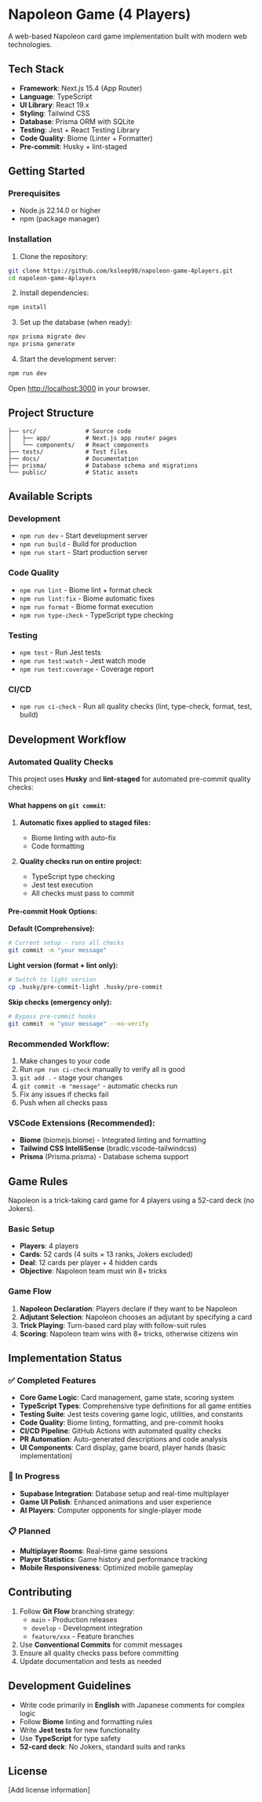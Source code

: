 # Napoleon Game (4 Players)

A web-based Napoleon card game implementation built with modern web technologies.

## Tech Stack

- **Framework**: Next.js 15.4 (App Router)
- **Language**: TypeScript
- **UI Library**: React 19.x
- **Styling**: Tailwind CSS
- **Database**: Prisma ORM with SQLite
- **Testing**: Jest + React Testing Library
- **Code Quality**: Biome (Linter + Formatter)
- **Pre-commit**: Husky + lint-staged

## Getting Started

### Prerequisites

- Node.js 22.14.0 or higher
- npm (package manager)

### Installation

1. Clone the repository:

```bash
git clone https://github.com/ksleep98/napoleon-game-4players.git
cd napoleon-game-4players
```

2. Install dependencies:

```bash
npm install
```

3. Set up the database (when ready):

```bash
npx prisma migrate dev
npx prisma generate
```

4. Start the development server:

```bash
npm run dev
```

Open [http://localhost:3000](http://localhost:3000) in your browser.

## Project Structure

```
├── src/              # Source code
│   ├── app/          # Next.js app router pages
│   └── components/   # React components
├── tests/            # Test files
├── docs/             # Documentation
├── prisma/           # Database schema and migrations
└── public/           # Static assets
```

## Available Scripts

### Development

- `npm run dev` - Start development server
- `npm run build` - Build for production
- `npm run start` - Start production server

### Code Quality

- `npm run lint` - Biome lint + format check
- `npm run lint:fix` - Biome automatic fixes
- `npm run format` - Biome format execution
- `npm run type-check` - TypeScript type checking

### Testing

- `npm test` - Run Jest tests
- `npm run test:watch` - Jest watch mode
- `npm run test:coverage` - Coverage report

### CI/CD

- `npm run ci-check` - Run all quality checks (lint, type-check, format, test, build)

## Development Workflow

### Automated Quality Checks

This project uses **Husky** and **lint-staged** for automated pre-commit quality checks:

#### What happens on `git commit`:

1. **Automatic fixes applied to staged files:**
   - Biome linting with auto-fix
   - Code formatting

2. **Quality checks run on entire project:**
   - TypeScript type checking
   - Jest test execution
   - All checks must pass to commit

#### Pre-commit Hook Options:

**Default (Comprehensive):**

```bash
# Current setup - runs all checks
git commit -m "your message"
```

**Light version (format + lint only):**

```bash
# Switch to light version
cp .husky/pre-commit-light .husky/pre-commit
```

**Skip checks (emergency only):**

```bash
# Bypass pre-commit hooks
git commit -m "your message" --no-verify
```

### Recommended Workflow:

1. Make changes to your code
2. Run `npm run ci-check` manually to verify all is good
3. `git add .` - stage your changes
4. `git commit -m "message"` - automatic checks run
5. Fix any issues if checks fail
6. Push when all checks pass

### VSCode Extensions (Recommended):

- **Biome** (biomejs.biome) - Integrated linting and formatting
- **Tailwind CSS IntelliSense** (bradlc.vscode-tailwindcss)
- **Prisma** (Prisma.prisma) - Database schema support

## Game Rules

Napoleon is a trick-taking card game for 4 players using a 52-card deck (no Jokers).

### Basic Setup

- **Players**: 4 players
- **Cards**: 52 cards (4 suits × 13 ranks, Jokers excluded)
- **Deal**: 12 cards per player + 4 hidden cards
- **Objective**: Napoleon team must win 8+ tricks

### Game Flow

1. **Napoleon Declaration**: Players declare if they want to be Napoleon
2. **Adjutant Selection**: Napoleon chooses an adjutant by specifying a card
3. **Trick Playing**: Turn-based card play with follow-suit rules
4. **Scoring**: Napoleon team wins with 8+ tricks, otherwise citizens win

## Implementation Status

### ✅ Completed Features

- **Core Game Logic**: Card management, game state, scoring system
- **TypeScript Types**: Comprehensive type definitions for all game entities
- **Testing Suite**: Jest tests covering game logic, utilities, and constants
- **Code Quality**: Biome linting, formatting, and pre-commit hooks
- **CI/CD Pipeline**: GitHub Actions with automated quality checks
- **PR Automation**: Auto-generated descriptions and code analysis
- **UI Components**: Card display, game board, player hands (basic implementation)

### 🚧 In Progress

- **Supabase Integration**: Database setup and real-time multiplayer
- **Game UI Polish**: Enhanced animations and user experience
- **AI Players**: Computer opponents for single-player mode

### 📋 Planned

- **Multiplayer Rooms**: Real-time game sessions
- **Player Statistics**: Game history and performance tracking
- **Mobile Responsiveness**: Optimized mobile gameplay

## Contributing

1. Follow **Git Flow** branching strategy:
   - `main` - Production releases
   - `develop` - Development integration
   - `feature/xxx` - Feature branches
2. Use **Conventional Commits** for commit messages
3. Ensure all quality checks pass before committing
4. Update documentation and tests as needed

## Development Guidelines

- Write code primarily in **English** with Japanese comments for complex logic
- Follow **Biome** linting and formatting rules
- Write **Jest tests** for new functionality
- Use **TypeScript** for type safety
- **52-card deck**: No Jokers, standard suits and ranks

## License

[Add license information]

